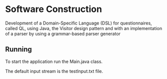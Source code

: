 # Software Construction
Development of a Domain-Specific Language (DSL) for questionnaires, called QL, using Java, the Visitor design pattern and with an implementation of a parser by using a grammar-based parser generator

## Running
To start the application run the Main.java class.

The default input stream is the testInput.txt file.
